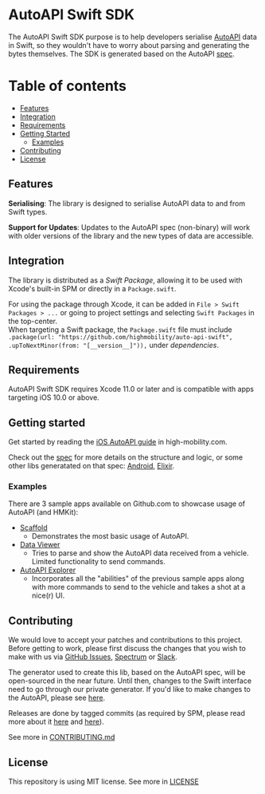 # AutoAPI Swift SDK

The AutoAPI Swift SDK purpose is to help developers serialise [AutoAPI](https://high-mobility.com/learn/tutorials/getting-started/auto-api-guide/) data in Swift, so they wouldn't have to worry about parsing and generating the bytes themselves.
The SDK is generated based on the AutoAPI [spec](https://github.com/highmobility/auto-api).

Table of contents
=================
<!--ts-->
   * [Features](#features)
   * [Integration](#integration)
   * [Requirements](#requirements)
   * [Getting Started](#getting-started)
      * [Examples](#examples)
   * [Contributing](#contributing)
   * [License](#license)
<!--te-->


## Features

**Serialising**: The library is designed to serialise AutoAPI data to and from Swift types.

**Support for Updates**: Updates to the AutoAPI spec (non-binary) will work with older versions of the library and the new types of data are accessible.


## Integration

The library is distributed as a *Swift Package*, allowing it to be used with Xcode's built-in SPM or directly in a `Package.swift`.  

For using the package through Xcode, it can be added in `File > Swift Packages > ...` or going to project settings and selecting `Swift Packages` in the top-center.  
When targeting a Swift package, the `Package.swift` file must include `.package(url: "https://github.com/highmobility/auto-api-swift", .upToNextMinor(from: "[__version__]")),` under *dependencies*.  


## Requirements

AutoAPI Swift SDK requires Xcode 11.0 or later and is compatible with apps targeting iOS 10.0 or above.


## Getting started

Get started by reading the [iOS AutoAPI guide](https://high-mobility.com/learn/documentation/mobile-sdks/ios/autoapi/) in high-mobility.com.  

Check out the [spec](https://github.com/highmobility/auto-api/tree/master/SPEC.md) for more details on the structure and logic, or some other libs generatated on that spec: [Android](https://github.com/highmobility/hm-java-auto-api), [Elixir](https://github.com/highmobility/hm-auto-api-elixir).  

### Examples

There are 3 sample apps available on Github.com to showcase usage of AutoAPI (and HMKit):

- [Scaffold](https://github.com/highmobility/hm-ios-scaffold) 
  - Demonstrates the most basic usage of AutoAPI.
- [Data Viewer](https://github.com/highmobility/hm-ios-data-viewer)
  -  Tries to parse and show the AutoAPI data received from a vehicle. Limited functionality to send commands.
- [AutoAPI Explorer](https://github.com/highmobility/hm-ios-auto-api-explorer)
  - Incorporates all the "abilities" of the previous sample apps along with more commands to send to the vehicle and takes a shot at a nice(r) UI.


## Contributing

We would love to accept your patches and contributions to this project. Before getting to work, please first discuss the changes that you wish to make with us via [GitHub Issues](https://github.com/highmobility/auto-api-swift/issues), [Spectrum](https://spectrum.chat/high-mobility/) or [Slack](https://slack.high-mobility.com/).

The generator used to create this lib, based on the AutoAPI spec, will be open-sourced in the near future. Until then, changes to the Swift interface need to go through our private generator. If you'd like to make changes to the AutoAPI, please see [here](https://github.com/highmobility/auto-api).

Releases are done by tagged commits (as required by SPM, please read more about it [here](https://swift.org/getting-started/#using-the-package-manager) and [here](https://github.com/apple/swift-package-manager/tree/master/Documentation)).

See more in [CONTRIBUTING.md](https://github.com/highmobility/auto-api-swift/tree/master/CONTRIBUTING.md)


## License

This repository is using MIT license. See more in [LICENSE](https://github.com/highmobility/auto-api-swift/blob/master/LICENSE)
